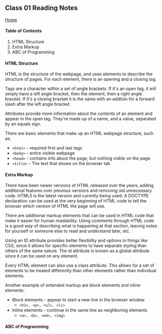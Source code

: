 ## Class 01 Reading Notes
[Home](https://tjohnson986.github.io/reading-notes/)

#### Table of Contents
1. HTML Structure
1. Extra Markup
1. ABC of Programming

#### HTML Structure
HTML is the structure of the webpage, and uses elements to describe the structure of pages. For each element, there is an opening and a closing tag.

Tags are a character within a set of angle brackets. If it's an open tag, it will simply have a left angle bracket, then the element, then a right angle bracket. If it's a closing bracket it is the same with an addtion for a forward slash after the left angle bracket. 

Attributes provide more information about the contents of an element and appear in the open tag. They're made up of a name, and a value, separated by an equals sign. 

There are basic elements that make up an HTML webpage structure, such as:

- `<html>` - required first and last tags
- `<body>` - entire visible webpage
- `<head>` - contains info about the page, but nothing visble on the page
- `<title>` - The text that shows on the browser tab

#### Extra Markup
There have been newer versions of HTML released over the years, adding additional features over previous versions and removing old unnecessary code. HTML5 is the latest version and curently being used. A DOCTYPE declaration can be used at the very beginning of HTML code to tell the browser which version of HTML the page will use. 

There are additional markup elements that can be used in HTML code that make it easier for human readability. Using comments through HTML code is a good way of describing what is happening at that section, leaving notes for yourself or someone else to read and understand later, etc. 

Using an ID attribute provides better flexibility and options in things like CSS, since it allows for specific elements to have separate styling than others of the same nature. The id attribute is known as a global attribute since it can be used on any element. 

Every HTML element can also use a class attribute. This allows for a set of elements to be treated differently than other elements rather than individual elements. 

Another example of extended markup are block elements and inline elements:
- Block elements - appear to start a new line in the browser window
  - `<h1>, <p>, <ul>, <li>`
- Inline elements - continue in the same line as neighboring elements
  - `<a>, <b>, <em>, <img>`

#### ABC of Programming